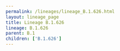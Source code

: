 ```yaml
---
permalink: /lineages/lineage_B.1.626.html
layout: lineage_page
title: Lineage B.1.626
lineage: B.1.626
parent: B.1
children: ['B.1.626']
---
```


